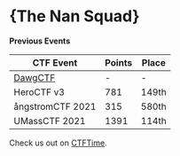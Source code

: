 # {The Nan Squad}

**Previous Events**

| CTF Event                         | Points | Place |
|------------------                 |--------|-------|
| [DawgCTF](DawgCTF/README.md)      | -      | -     |
| HeroCTF v3                        | 781    | 149th |
| ångstromCTF 2021                  | 315    | 580th |
| UMassCTF 2021                     | 1391   | 114th |



Check us out on [CTFTime](http://ctftime.org/team/150063).
